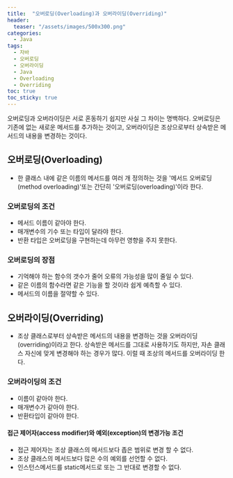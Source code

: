 ```yaml
---
title:  "오버로딩(Overloading)과 오버라이딩(Overriding)"
header:
  teaser: "/assets/images/500x300.png"
categories: 
  - Java
tags:
  - 자바
  - 오버로딩
  - 오버라이딩
  - Java
  - Overloading
  - Overriding
toc: true
toc_sticky: true
---
```


오버로딩과 오버라이딩은 서로 혼동하기 쉽지만 사실 그 차이는 명백하다. 오버로딩은 기존에 없는 새로운 메서드를 추가하는 것이고, 오버라이딩은 조상으로부터 상속받은 메서드의 내용을 변경하는 것이다.

## 오버로딩(Overloading)

- 한 클래스 내에 같은 이름의 메서드를 여러 개 정의하는 것을 '메서드 오버로딩(method overloading)'또는 간단히 '오버로딩(overloading)'이라 한다.

### 오버로딩의 조건

- 메서드 이름이 같아야 한다.
- 매개변수의 기수 또는 타입이 달라야 한다.
- 반환 타입은 오버로딩을 구현하는데 아무런 영향을 주지 못한다.

### 오버로딩의 장점

- 기억해야 하는 함수의 갯수가 줄어 오류의 가능성을 많이 줄일 수 있다.
- 같은 이름의 함수라면 같은 기능을 할 것이라 쉽게 예측할 수 있다.
- 메서드의 이름을 절약할 수 있다.

## 오버라이딩(Overriding)

- 조상 클래스로부터 상속받은 메서드의 내용을 변경하는 것을 오버라이딩(overriding)이라고 한다. 상속받은 메서드를 그대로 사용하기도 하지만, 자손 클래스 자신에 맞게 변경해야 하는 경우가 많다. 이럴 때 조상의 메서드를 오버라이딩 한다.

### 오버라이딩의 조건

- 이름이 같아야 한다.
- 매개변수가 같아야 한다.
- 반환타입이 같아야 한다.

#### 접근 제어자(access modifier)와 예외(exception)의 변경가능 조건

- 접근 제어자는 조상 클래스의 메서드보다 좁은 범위로 변경 할 수 없다.
- 조상 클래스의 메서드보다 많은 수의 예외를 선언할 수 없다.
- 인스턴스메서드를 static메서드로 또는 그 반대로 변경할 수 없다.
